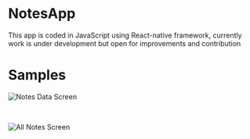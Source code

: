 # NotesApp
This app is coded in JavaScript using React-native framework, currently work is under development but open for improvements and contribution

# Samples
![Notes Data Screen](https://raw.github.com/rj642/NotesApp/master/pic_2.jpg?raw=true)

<br />

![All Notes Screen](https://raw.github.com/rj642/NotesApp/master/pic_1.jpg?raw=true)
